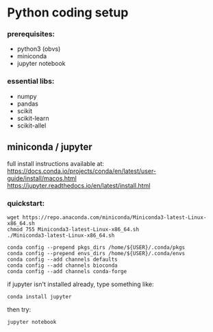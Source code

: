 # Python coding setup

### prerequisites:
* python3 (obvs)
* miniconda
* jupyter notebook

### essential libs:
* numpy
* pandas
* scikit
* scikit-learn
* scikit-allel

## miniconda / jupyter
full install instructions available at:  
  https://docs.conda.io/projects/conda/en/latest/user-guide/install/macos.html  
  https://jupyter.readthedocs.io/en/latest/install.html  

### quickstart:  

    wget https://repo.anaconda.com/miniconda/Miniconda3-latest-Linux-x86_64.sh  
    chmod 755 Miniconda3-latest-Linux-x86_64.sh  
    ./Miniconda3-latest-Linux-x86_64.sh  

    conda config --prepend pkgs_dirs /home/${USER}/.conda/pkgs  
    conda config --prepend envs_dirs /home/${USER}/.conda/envs  
    conda config --add channels defaults  
    conda config --add channels bioconda
    conda config --add channels conda-forge

if jupyter isn't installed already, type something like:

    conda install jupyter
  
then try:

    jupyter notebook
